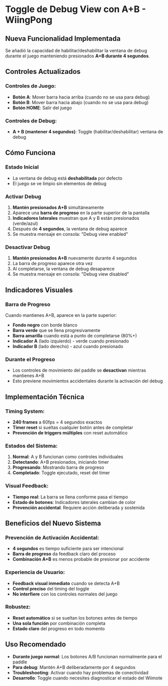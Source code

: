 # Toggle de Debug View con A+B - WiingPong

## Nueva Funcionalidad Implementada

Se añadió la capacidad de habilitar/deshabilitar la ventana de debug durante el juego manteniendo presionados **A+B durante 4 segundos**.

## Controles Actualizados

### Controles de Juego:
- **Botón A**: Mover barra hacia arriba (cuando no se usa para debug)
- **Botón B**: Mover barra hacia abajo (cuando no se usa para debug)
- **Botón HOME**: Salir del juego

### Controles de Debug:
- **A + B (mantener 4 segundos)**: Toggle (habilitar/deshabilitar) ventana de debug

## Cómo Funciona

### Estado Inicial
- La ventana de debug está **deshabilitada** por defecto
- El juego se ve limpio sin elementos de debug

### Activar Debug
1. **Mantén presionados A+B** simultáneamente
2. Aparece una **barra de progreso** en la parte superior de la pantalla
3. **Indicadores laterales** muestran que A y B están presionados (verde/azul)
4. Después de **4 segundos**, la ventana de debug aparece
5. Se muestra mensaje en consola: "Debug view enabled"

### Desactivar Debug
1. **Mantén presionados A+B** nuevamente durante 4 segundos
2. La barra de progreso aparece otra vez
3. Al completarse, la ventana de debug desaparece
4. Se muestra mensaje en consola: "Debug view disabled"

## Indicadores Visuales

### Barra de Progreso
Cuando mantienes A+B, aparece en la parte superior:
- **Fondo negro** con borde blanco
- **Barra verde** que se llena progresivamente
- **Barra amarilla** cuando está a punto de completarse (80%+)
- **Indicador A** (lado izquierdo) - verde cuando presionado
- **Indicador B** (lado derecho) - azul cuando presionado

### Durante el Progreso
- Los controles de movimiento del paddle se **desactivan** mientras mantienes A+B
- Esto previene movimientos accidentales durante la activación del debug

## Implementación Técnica

### Timing System:
- **240 frames** a 60fps = 4 segundos exactos
- **Timer reset** si sueltas cualquier botón antes de completar
- **Prevención de triggers múltiples** con reset automático

### Estados del Sistema:
1. **Normal**: A y B funcionan como controles individuales
2. **Detectando**: A+B presionados, iniciando timer
3. **Progresando**: Mostrando barra de progreso
4. **Completado**: Toggle ejecutado, reset del timer

### Visual Feedback:
- **Tiempo real**: La barra se llena conforme pasa el tiempo
- **Estado de botones**: Indicadores laterales cambian de color
- **Prevención accidental**: Requiere acción deliberada y sostenida

## Beneficios del Nuevo Sistema

### Prevención de Activación Accidental:
- **4 segundos** es tiempo suficiente para ser intencional
- **Barra de progreso** da feedback claro del proceso
- **Combinación A+B** es menos probable de presionar por accidente

### Experiencia de Usuario:
- **Feedback visual inmediato** cuando se detecta A+B
- **Control preciso** del timing del toggle
- **No interfiere** con los controles normales del juego

### Robustez:
- **Reset automático** si se sueltan los botones antes de tiempo
- **Una sola función** por combinación completa
- **Estado claro** del progreso en todo momento

## Uso Recomendado

- **Durante juego normal**: Los botones A/B funcionan normalmente para el paddle
- **Para debug**: Mantén A+B deliberadamente por 4 segundos
- **Troubleshooting**: Activar cuando hay problemas de conectividad
- **Desarrollo**: Toggle cuando necesites diagnosticar el estado del Wiimote
